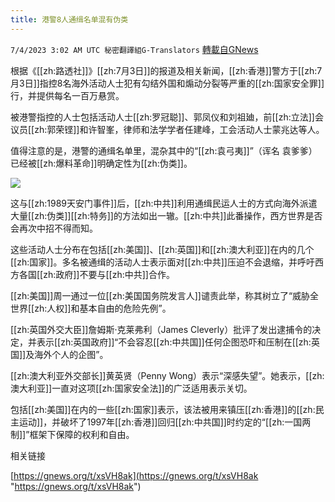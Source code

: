 ```yaml
---
title: 港警8人通缉名单混有伪类
---
```

`7/4/2023 3:02 AM UTC 秘密翻譯組G-Translators` [轉載自GNews](https://gnews.org/articles/1434902)

根据《[[zh:路透社]]》[[zh:7月3日]]的报道及相关新闻，[[zh:香港]]警方于[[zh:7月3日]]指控8名海外活动人士犯有勾结外国和煽动分裂等严重的[[zh:国家安全罪]]行，并提供每名一百万悬赏。

被港警指控的人士包括活动人士[[zh:罗冠聪]]、郭凤仪和刘祖廸，前[[zh:立法]]会议员[[zh:郭荣铿]]和许智峯，律师和法学学者任建峰，工会活动人士蒙兆达等人。

值得注意的是，港警的通缉名单里，混杂其中的“[[zh:袁弓夷]]”（诨名 袁爹爹）已经被[[zh:爆料革命]]明确定性为[[zh:伪类]]。

![](https://i.imgur.com/eENnRF9.png)

这与[[zh:1989天安门事件]]后，[[zh:中共]]利用通缉民运人士的方式向海外派遣大量[[zh:伪类]][[zh:特务]]的方法如出一辙。[[zh:中共]]此番操作，西方世界是否会再次中招不得而知。

这些活动人士分布在包括[[zh:美国]]、[[zh:英国]]和[[zh:澳大利亚]]在内的几个[[zh:国家]]。多名被通缉的活动人士表示面对[[zh:中共]]压迫不会退缩，并呼吁西方各国[[zh:政府]]不要与[[zh:中共]]合作。

[[zh:美国]]周一通过一位[[zh:美国国务院发言人]]谴责此举，称其树立了“威胁全世界[[zh:人权]]和基本自由的危险先例”。

[[zh:英国外交大臣]]詹姆斯·克莱弗利（James Cleverly）批评了发出逮捕令的决定，并表示[[zh:英国政府]]“不会容忍[[zh:中共国]]任何企图恐吓和压制在[[zh:英国]]及海外个人的企图”。

[[zh:澳大利亚外交部长]]黄英贤（Penny Wong）表示“深感失望”。她表示，[[zh:澳大利亚]]一直对这项[[zh:国家安全法]]的广泛适用表示关切。

包括[[zh:美国]]在内的一些[[zh:国家]]表示，该法被用来镇压[[zh:香港]]的[[zh:民主运动]]，并破坏了1997年[[zh:香港]]回归[[zh:中共国]]时约定的“[[zh:一国两制]]”框架下保障的权利和自由。

  
相关链接

[https://gnews.org/t/xsVH8ak](https://gnews.org/t/xsVH8ak "https://gnews.org/t/xsVH8ak") 
  
  
  
  

